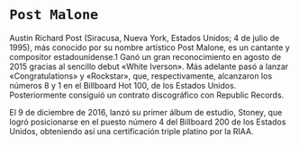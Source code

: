 # `Post Malone`

Austin Richard Post (Siracusa, Nueva York, Estados Unidos; 4 de julio de 1995), más conocido por su nombre artístico Post Malone, es un cantante y compositor estadounidense.1 Ganó un gran reconocimiento en agosto de 2015 gracias al sencillo debut «White Iverson». Más adelante pasó a lanzar «Congratulations» y «Rockstar», que, respectivamente, alcanzaron los números 8 y 1 en el Billboard Hot 100, de los Estados Unidos. Posteriormente consiguió un contrato discográfico con Republic Records.

El 9 de diciembre de 2016, lanzó su primer álbum de estudio, Stoney, que logró posicionarse en el puesto número 4 del Billboard 200 de los Estados Unidos, obteniendo así una certificación triple platino por la RIAA.
